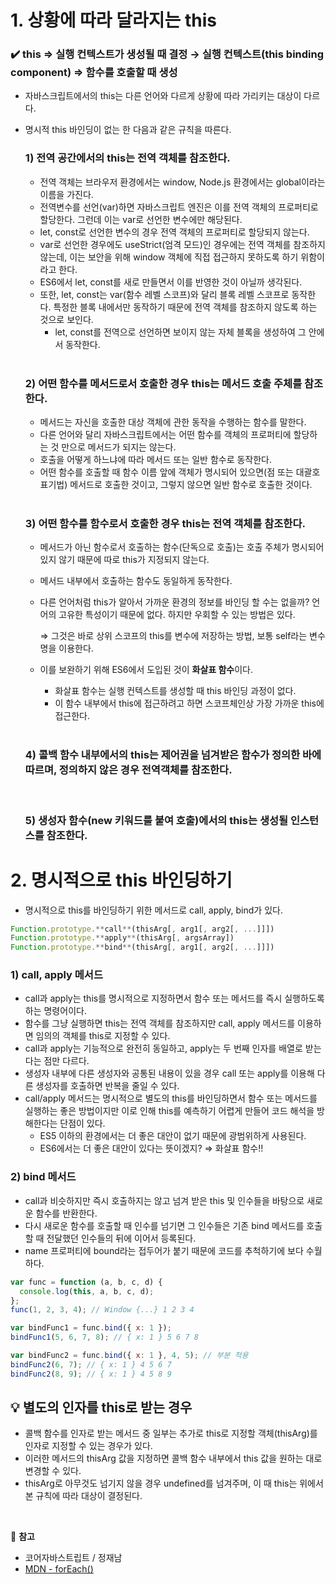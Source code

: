 # 1. 상황에 따라 달라지는 this

### ✔️ **this** ⇒ 실행 컨텍스트가 생성될 때 결정 → **실행 컨텍스트**(this binding component) ⇒ 함수를 호출할 때 생성

- 자바스크립트에서의 this는 다른 언어와 다르게 상황에 따라 가리키는 대상이 다르다.
- 명시적 this 바인딩이 없는 한 다음과 같은 규칙을 따른다.

  ### 1) 전역 공간에서의 this는 전역 객체를 참조한다.

  - 전역 객체는 브라우저 환경에서는 window, Node.js 환경에서는 global이라는 이름을 가진다.
  - 전역변수를 선언(var)하면 자바스크립트 엔진은 이를 전역 객체의 프로퍼티로 할당한다. 그런데 이는 var로 선언한 변수에만 해당된다.
  - let, const로 선언한 변수의 경우 전역 객체의 프로퍼티로 할당되지 않는다.
  - var로 선언한 경우에도 useStrict(엄격 모드)인 경우에는 전역 객체를 참조하지 않는데, 이는 보안을 위해 window 객체에 직접 접근하지 못하도록 하기 위함이라고 한다.
  - ES6에서 let, const를 새로 만들면서 이를 반영한 것이 아닐까 생각된다.
  - 또한, let, const는 var(함수 레벨 스코프)와 달리 블록 레벨 스코프로 동작한다. 특정한 블록 내에서만 동작하기 때문에 전역 객체를 참조하지 않도록 하는 것으로 보인다.
    - let, const를 전역으로 선언하면 보이지 않는 자체 블록을 생성하여 그 안에서 동작한다.

  <br/>

  ### 2) 어떤 함수를 **메서드로서 호출한 경우** this는 **메서드 호출 주체를 참조**한다.

  - 메서드는 자신을 호출한 대상 객체에 관한 동작을 수행하는 함수를 말한다.
  - 다른 언어와 달리 자바스크립트에서는 어떤 함수를 객체의 프로퍼티에 할당하는 것 만으로 메서드가 되지는 않는다.
  - 호출을 어떻게 하느냐에 따라 메서드 또는 일반 함수로 동작한다.
  - 어떤 함수를 호출할 때 함수 이름 앞에 객체가 명시되어 있으면(점 또는 대괄호 표기법) 메서드로 호출한 것이고, 그렇지 않으면 일반 함수로 호출한 것이다.

  <br/>

  ### 3) 어떤 함수를 **함수로서 호출한 경우** this는 **전역 객체를 참조**한다.

  - 메서드가 아닌 함수로서 호출하는 함수(단독으로 호출)는 호출 주체가 명시되어있지 않기 때문에 따로 this가 지정되지 않는다.
  - 메서드 내부에서 호출하는 함수도 동일하게 동작한다.
  - 다른 언어처럼 this가 알아서 가까운 환경의 정보를 바인딩 할 수는 없을까? 언어의 고유한 특성이기 때문에 없다. 하지만 우회할 수 있는 방법은 있다.

    ⇒ 그것은 바로 상위 스코프의 this를 변수에 저장하는 방법, 보통 self라는 변수명을 이용한다.

  - 이를 보완하기 위해 ES6에서 도입된 것이 **화살표 함수**이다.

    - 화살표 함수는 실행 컨텍스트를 생성할 때 this 바인딩 과정이 없다.
    - 이 함수 내부에서 this에 접근하려고 하면 스코프체인상 가장 가까운 this에 접근한다.

  <br/>

  ### 4) **콜백 함수 내부**에서의 this는 **제어권을 넘겨받은 함수가 정의한 바에 따르며**, 정의하지 않은 경우 전역객체를 참조한다.

  <br/>

  ### 5) **생성자 함수**(new 키워드를 붙여 호출)에서의 this는 **생성될 인스턴스를 참조**한다.

# 2. 명시적으로 this 바인딩하기

- 명시적으로 this를 바인딩하기 위한 메서드로 call, apply, bind가 있다.

```javascript
Function.prototype.**call**(thisArg[, arg1[, arg2[, ...]]])
Function.prototype.**apply**(thisArg[, argsArray])
Function.prototype.**bind**(thisArg[, arg1[, arg2[, ...]]])
```

### 1) call, apply 메서드

- call과 apply는 this를 명시적으로 지정하면서 함수 또는 메서드를 즉시 실행하도록 하는 명령어이다.
- 함수를 그냥 실행하면 this는 전역 객체를 참조하지만 call, apply 메서드를 이용하면 임의의 객체를 this로 지정할 수 있다.
- call과 apply는 기능적으로 완전히 동일하고, apply는 두 번째 인자를 배열로 받는다는 점만 다르다.
- 생성자 내부에 다른 생성자와 공통된 내용이 있을 경우 call 또는 apply를 이용해 다른 생성자를 호출하면 반복을 줄일 수 있다.
- call/apply 메서드는 명시적으로 별도의 this를 바인딩하면서 함수 또는 메서드를 실행하는 좋은 방법이지만 이로 인해 this를 예측하기 어렵게 만들어 코드 해석을 방해한다는 단점이 있다.
  - ES5 이하의 환경에서는 더 좋은 대안이 없기 때문에 광범위하게 사용된다.
  - ES6에서는 더 좋은 대안이 있다는 뜻이겠지? ⇒ 화살표 함수!!

### 2) bind 메서드

- call과 비슷하지만 즉시 호출하지는 않고 넘겨 받은 this 및 인수들을 바탕으로 새로운 함수를 반환한다.
- 다시 새로운 함수를 호출할 때 인수를 넘기면 그 인수들은 기존 bind 메서드를 호출할 때 전달했던 인수들의 뒤에 이어서 등록된다.
- name 프로퍼티에 bound라는 접두어가 붙기 때문에 코드를 추척하기에 보다 수월하다.

```javascript
var func = function (a, b, c, d) {
  console.log(this, a, b, c, d);
};
func(1, 2, 3, 4); // Window {...} 1 2 3 4

var bindFunc1 = func.bind({ x: 1 });
bindFunc1(5, 6, 7, 8); // { x: 1 } 5 6 7 8

var bindFunc2 = func.bind({ x: 1 }, 4, 5); // 부분 적용
bindFunc2(6, 7); // { x: 1 } 4 5 6 7
bindFunc2(8, 9); // { x: 1 } 4 5 8 9
```

## 💡 별도의 인자를 this로 받는 경우

- 콜백 함수를 인자로 받는 메서드 중 일부는 추가로 this로 지정할 객체(thisArg)를 인자로 지정할 수 있는 경우가 있다.
- 이러한 메서드의 thisArg 값을 지정하면 콜백 함수 내부에서 this 값을 원하는 대로 변경할 수 있다.
- thisArg로 아무것도 넘기지 않을 경우 undefined를 넘겨주며, 이 때 this는 위에서 본 규칙에 따라 대상이 결정된다.

<br/>

🤗 **참고**

- 코어자바스트립트 / 정재남
- [MDN - forEach()](https://developer.mozilla.org/ko/docs/Web/JavaScript/Reference/Global_Objects/Array/forEach)

